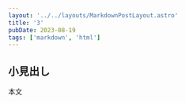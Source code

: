 ```yaml
---
layout: '../../layouts/MarkdownPostLayout.astro'
title: '3'
pubDate: 2023-08-19
tags: ['markdown', 'html']
---
```


## 小見出し

本文